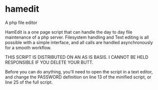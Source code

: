 hamedit
=======

A php file editor

HamEdit is a one page script that can handle the day to day file maintenance of a php server.  Filesystem handling and Text editing is all possible with a simple interface, and all calls are handled asynchronously for a smooth workflow.

THIS SCRIPT IS DISTRIBUTED ON AN AS IS BASIS.  I CANNOT BE HELD RESPONSIBLE IF YOU DELETE YOUR BUTT.

Before you can do anything, you'll need to open the script in a text editor, and change the PASSWORD definition on line 13 of the minified script, or line 25 of the full script.
